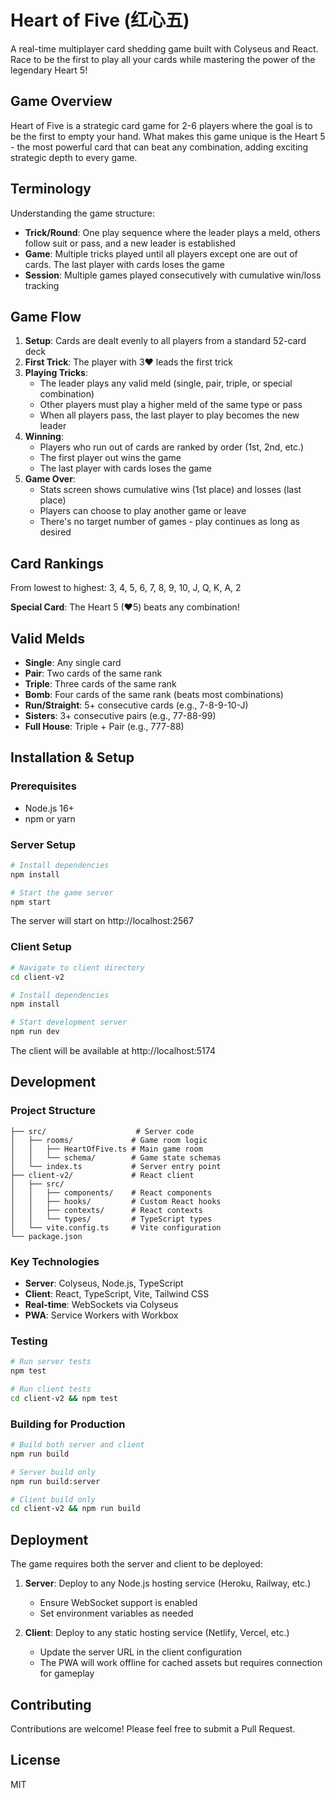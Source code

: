 # Heart of Five (红心五)

A real-time multiplayer card shedding game built with Colyseus and React. Race to be the first to play all your cards while mastering the power of the legendary Heart 5!

## Game Overview

Heart of Five is a strategic card game for 2-6 players where the goal is to be the first to empty your hand. What makes this game unique is the Heart 5 - the most powerful card that can beat any combination, adding exciting strategic depth to every game.

## Terminology

Understanding the game structure:

- **Trick/Round**: One play sequence where the leader plays a meld, others follow suit or pass, and a new leader is established
- **Game**: Multiple tricks played until all players except one are out of cards. The last player with cards loses the game
- **Session**: Multiple games played consecutively with cumulative win/loss tracking

## Game Flow

1. **Setup**: Cards are dealt evenly to all players from a standard 52-card deck
2. **First Trick**: The player with 3♥ leads the first trick
3. **Playing Tricks**: 
   - The leader plays any valid meld (single, pair, triple, or special combination)
   - Other players must play a higher meld of the same type or pass
   - When all players pass, the last player to play becomes the new leader
4. **Winning**: 
   - Players who run out of cards are ranked by order (1st, 2nd, etc.)
   - The first player out wins the game
   - The last player with cards loses the game
5. **Game Over**: 
   - Stats screen shows cumulative wins (1st place) and losses (last place)
   - Players can choose to play another game or leave
   - There's no target number of games - play continues as long as desired

## Card Rankings

From lowest to highest: 3, 4, 5, 6, 7, 8, 9, 10, J, Q, K, A, 2

**Special Card**: The Heart 5 (♥5) beats any combination!

## Valid Melds

- **Single**: Any single card
- **Pair**: Two cards of the same rank
- **Triple**: Three cards of the same rank
- **Bomb**: Four cards of the same rank (beats most combinations)
- **Run/Straight**: 5+ consecutive cards (e.g., 7-8-9-10-J)
- **Sisters**: 3+ consecutive pairs (e.g., 77-88-99)
- **Full House**: Triple + Pair (e.g., 777-88)

## Installation & Setup

### Prerequisites
- Node.js 16+ 
- npm or yarn

### Server Setup
```bash
# Install dependencies
npm install

# Start the game server
npm start
```

The server will start on http://localhost:2567

### Client Setup
```bash
# Navigate to client directory
cd client-v2

# Install dependencies
npm install

# Start development server
npm run dev
```

The client will be available at http://localhost:5174

## Development

### Project Structure
```
├── src/                    # Server code
│   ├── rooms/             # Game room logic
│   │   ├── HeartOfFive.ts # Main game room
│   │   └── schema/        # Game state schemas
│   └── index.ts           # Server entry point
├── client-v2/             # React client
│   ├── src/
│   │   ├── components/    # React components
│   │   ├── hooks/         # Custom React hooks
│   │   ├── contexts/      # React contexts
│   │   └── types/         # TypeScript types
│   └── vite.config.ts     # Vite configuration
└── package.json
```

### Key Technologies
- **Server**: Colyseus, Node.js, TypeScript
- **Client**: React, TypeScript, Vite, Tailwind CSS
- **Real-time**: WebSockets via Colyseus
- **PWA**: Service Workers with Workbox

### Testing
```bash
# Run server tests
npm test

# Run client tests
cd client-v2 && npm test
```

### Building for Production
```bash
# Build both server and client
npm run build

# Server build only
npm run build:server

# Client build only
cd client-v2 && npm run build
```

## Deployment

The game requires both the server and client to be deployed:

1. **Server**: Deploy to any Node.js hosting service (Heroku, Railway, etc.)
   - Ensure WebSocket support is enabled
   - Set environment variables as needed

2. **Client**: Deploy to any static hosting service (Netlify, Vercel, etc.)
   - Update the server URL in the client configuration
   - The PWA will work offline for cached assets but requires connection for gameplay

## Contributing

Contributions are welcome! Please feel free to submit a Pull Request.

## License

MIT